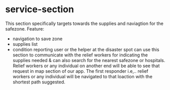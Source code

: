 # service-section
This section specifically targets towards the supplies and naviagtion for the safezone.
Feature:
* navigation to save zone
* supplies list
* condition reporting 
user or the helper at the disaster spot can use this section to communicate with the relief workers for indicating the supplies needed & can also search for the nearest 
safezone or hospitals.
Relief workers or any individual on another end will be able to see that request in map 
section of our app.
The first responder i.e,.. relief workers or any individual will be navigated to that 
loaction with the shortest path suggested. 
